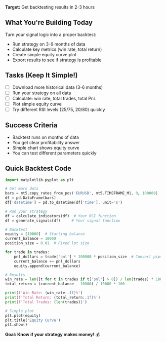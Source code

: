 **Target:** Get backtesting results in 2-3 hours

## What You're Building Today

Turn your signal logic into a proper backtest:

- Run strategy on 3-6 months of data
- Calculate key metrics (win rate, total return)
- Create simple equity curve plot
- Export results to see if strategy is profitable

## Tasks (Keep It Simple!)

- [ ] Download more historical data (3-6 months)
- [ ] Run your strategy on all data
- [ ] Calculate: win rate, total trades, total PnL
- [ ] Plot simple equity curve
- [ ] Try different RSI levels (25/75, 20/80) quickly

## Success Criteria

- Backtest runs on months of data
- You get clear profitability answer
- Simple chart shows equity curve
- You can test different parameters quickly

## Quick Backtest Code

```python
import matplotlib.pyplot as plt

# Get more data
bars = mt5.copy_rates_from_pos('EURUSD', mt5.TIMEFRAME_M1, 0, 100000)  # More bars
df = pd.DataFrame(bars)
df['datetime'] = pd.to_datetime(df['time'], unit='s')

# Run your strategy
df = calculate_indicators(df)  # Your RSI function
df = generate_signals(df)     # Your signal function

# Backtest
equity = [10000]  # Starting balance
current_balance = 10000
position_size = 0.01  # Fixed lot size

for trade in trades:
    pnl_dollars = trade['pnl'] * 100000 * position_size  # Convert pips to dollars
    current_balance += pnl_dollars
    equity.append(current_balance)

# Results
win_rate = len([t for t in trades if t['pnl'] > 0]) / len(trades) * 100
total_return = (current_balance - 10000) / 10000 * 100

print(f'Win Rate: {win_rate:.1f}%')
print(f'Total Return: {total_return:.1f}%')
print(f'Total Trades: {len(trades)}')

# Simple plot
plt.plot(equity)
plt.title('Equity Curve')
plt.show()
```

**Goal: Know if your strategy makes money!** 💰
